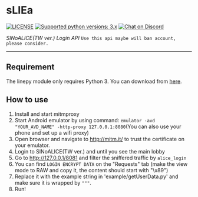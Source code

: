 # sLIEa
[![LICENSE](https://img.shields.io/badge/license-BSD%203%20Clause-blue.svg "LICENSE")](https://github.com/fadhiilrachman/line-py/blob/master/LICENSE) [![Supported python versions: 3.x](https://img.shields.io/badge/python-3.x-green.svg "Supported python versions: 3.x")](https://www.python.org/downloads/) [![Chat on Discord](https://discordapp.com/api/guilds/466066749440393216/widget.png "Chat on Discord")](https://discord.gg/9dfectq)

*SINoALICE(TW ver.) Login API*
`Use this api maybe will ban account, please consider.`

----

## Requirement

The linepy module only requires Python 3. You can download from [here](https://www.python.org/downloads/). 

## How to use
1. Install and start mitmproxy
2. Start Android emulator by using command: ```emulator -avd "YOUR_AVD_NAME" -http-proxy 127.0.0.1:8080```(You can also use your phone and set up a wifi proxy)
3. Open browser and navigate to http://mitm.it/ to trust the certificate on your emulator.
4. Login to SINoALICE(TW ver.) and until you see the main lobby
5. Go to http://127.0.0.1/8081 and filter the sniffered traffic by ```alice_login```
6. You can find `LOGIN ENCRYPT DATA` on the "Requests" tab (make the view mode to RAW and copy it, the content should start with "\x89")
8. Replace it with the example string in 'example/getUserData.py' and make sure it is wrapped by `"""`.
9. Run!